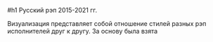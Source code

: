 #h1 Русский рэп 2015-2021 гг. 

Визуализация представляет собой отношение стилей разных рэп исполнителей друг к другу. За основу была взята
